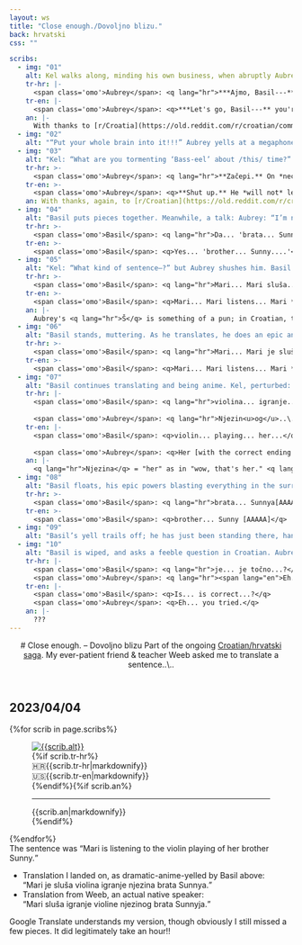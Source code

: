 ```yaml
---
layout: ws
title: "Close enough./Dovoljno blizu."
back: hrvatski
css: ""

scribs:
  - img: "01"
    alt: Kel walks along, minding his own business, when abruptly Aubrey yells at Basil. Basil screams, with question marks, in response.
    tr-hr: |-
      <span class='omo'>Aubrey</span>: <q lang="hr">***Ajmo, Basil---** nisi glupan!!!*</q>
    tr-en: |-
      <span class='omo'>Aubrey</span>: <q>***Let's go, Basil---** you're not [a] stupid guy!!!*</q>
    an: |-
      With thanks to [r/Croatia](https://old.reddit.com/r/croatian/comments/l0o67a/meaning_and_usage_of_tvojima/) for pointing me towards the "let's go." <q lang="hr">Ajmo</q> is shortened; like "let us go" to "let's go," no one uses the long version.
  - img: "02"
    alt: "“Put your whole brain into it!!!” Aubrey yells at a megaphone; Basil is crouched on the ground, reaching at puzzle pieces, screaming. Kel runs over, exclaiming “What the—?”"
  - img: "03"
    alt: "Kel: “What are you tormenting ‘Bass-eel’ about /this/ time?” Aubrey nudges him back, grumbling Croatian. Kel clears his throat. He is clueless. (Basil mutters Croatian in the background.)"
    tr-hr: >-
      <span class='omo'>Aubrey</span>: <q lang="hr">**Začepi.** On *neće* učit[i]---</q>
    tr-en: >-
      <span class='omo'>Aubrey</span>: <q>**Shut up.** He *will not* learn---</q>
    an: With thanks, again, to [r/Croatian](https://old.reddit.com/r/croatia/comments/hwt69r/how_to_say_shut_the_fuck_up_in_croatian/). Kel's "bass-eel" references how "Basil" might sound with an accent; the Croatian letter "i" sounds like "ee," and there's no equivalent of the English "ay"-as-in-"may" sound. Don't make fun of people's accents, kids.
  - img: "04"
    alt: "Basil puts pieces together. Meanwhile, a talk: Aubrey: “I’m not ‘torturing’ him,” (Kel: “Tormenting.” Aubrey: “/Whatever/”) “I gave him /one/ sentence to translate… an /hour/ ago.” Kel: “You /sure/ that’s not torture—” Aubrey: “He /knows/ the pieces, he’s just gotta…” Then Basil mutters something."
    tr-hr: >-
      <span class='omo'>Basil</span>: <q lang="hr">Da... 'brata... Sunnya....'</q>
    tr-en: >-
      <span class='omo'>Basil</span>: <q>Yes... 'brother... Sunny....'</q>
  - img: "05"
    alt: "Kel: “What kind of sentence—?” but Aubrey shushes him. Basil mutters something (translation below), involving the names ‘Mari’ and ‘Sunny.’ Kel: “Did it /have/ to involve them…?” Aubrey: “[Yes]. Absolutely.”"
    tr-hr: >-  
      <span class='omo'>Basil</span>: <q lang="hr">Mari... Mari sluša... Mari *je* sluša... <span lang="en">[unintelligible]</span>... brata Sunnya..\..</q>
    tr-en: >-  
      <span class='omo'>Basil</span>: <q>Mari... Mari listens... Mari *is* listen[ing]... [unintelligible]... brother Sunny..\..</q>
    an: |-
      Aubrey's <q lang="hr">Š</q> is something of a pun; in Croatian, that's a letter that sounds like "sh."
  - img: "06"
    alt: "Basil stands, muttering. As he translates, he does an epic anime power-up pose."
    tr-hr: >-  
      <span class='omo'>Basil</span>: <q lang="hr">Mari... Mari je sluša...</q>
    tr-en: >-  
      <span class='omo'>Basil</span>: <q>Mari... Mari listens... Mari *is* listen[ing]...</q>
  - img: "07"
    alt: "Basil continues translating and being anime. Kel, perturbed: “the /heck/ have you been doing to our friend”; Aubrey, not listening, mutters a correction."
    tr-hr: |-
      <span class='omo'>Basil</span>: <q lang="hr">violina... igranje... njezina...</q>
      
      <span class='omo'>Aubrey</span>: <q lang="hr">Njezin<u>og</u>..\..</q>
    tr-en: |-
      <span class='omo'>Basil</span>: <q>violin... playing... her...</q>
      
      <span class='omo'>Aubrey</span>: <q>Her [with the correct ending morpheme]..\..</q>
    an: |-
      <q lang="hr">Njezina</q> = "her" as in "wow, that's her." <q lang="hr">Njezinog</q> = "her" as in "that's her friend."
  - img: "08"
    alt: "Basil floats, his epic powers blasting everything in the surroundings."
    tr-hr: >-  
      <span class='omo'>Basil</span>: <q lang="hr">brata... Sunnya[AAAAA]</q>
    tr-en: >-  
      <span class='omo'>Basil</span>: <q>brother... Sunny [AAAAA]</q>
  - img: "09"
    alt: "Basil’s yell trails off; he has just been standing there, hands raised in a double fistpump. Then he anticlimactically drops into a ball."
  - img: "10"
    alt: "Basil is wiped, and asks a feeble question in Croatian. Aubrey replies in turn; Kel, offering Basil drink: “Oh, come on—”; Aubrey, patting Basil on the back: “Close enough.” Basil: “y..yaayyyy....”"
    tr-hr: |-
      <span class='omo'>Basil</span>: <q lang="hr">je... je točno...?</q>  
      <span class='omo'>Aubrey</span>: <q lang="hr"><span lang="en">Eh...</span> pokušao si.</q>
    tr-en: |-
      <span class='omo'>Basil</span>: <q>Is... is correct...?</q>  
      <span class='omo'>Aubrey</span>: <q>Eh... you tried.</q>
    an: |-
      ???
---
```

<header markdown="1">
# <span>Close enough.</span> – <span lang="hr">Dovoljno blizu</span>
Part of the ongoing <a href="{%include url.html%}/hrvatski">Croatian/<span lang="hr">hrvatski</span> saga</a>. My ever-patient friend & teacher Weeb asked me to translate a sentence..\..
</header>
<main><article><h2>2023/04/04</h2>{%for scrib in page.scribs%}<figure><div class="imgs"><a href="{%include url.html%}/assets/img/hr/2023-04-04/{{scrib.img}}.png"><img src="{%include url.html%}/assets/img/hr/2023-04-04/{{scrib.img}}.png" alt="{{scrib.alt}}"></a></div><figcaption>{%if scrib.tr-hr%}<div class="tr"><div class="tr-hr"><span class="flag">🇭🇷</span>{{scrib.tr-hr|markdownify}}</div><div class="tr-en"><span class="flag">🇺🇸</span>{{scrib.tr-en|markdownify}}</div></div>{%endif%}{%if scrib.an%}<hr><div class="an">{{scrib.an|markdownify}}</div>{%endif%}</figcaption></figure>{%endfor%}</article><article id="end" markdown="1">
The sentence was <q>Mari is listening to the violin playing of her brother Sunny.</q>

- Translation I landed on, as dramatic-anime-yelled by Basil above:  
<q lang="hr">Mari je sluša violina igranje njezina brata Sunnya.</q>
- Translation from Weeb, an actual native speaker:  
<q lang="hr">Mari sluša igranje violine njezinog brata Sunnyja.</q>

Google&nbsp;Translate understands my version, though obviously I still missed a few pieces. It did legitimately take an hour!!
</article></main>